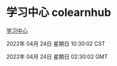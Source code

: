 # 学习中心 colearnhub
[学习中心](http://59.174.24.91:56308/colearnhub/)

2022年 04月 24日 星期日 10:30:02 CST

2022年 04月 24日 星期日 02:30:02 GMT
